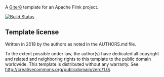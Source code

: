 A [Giter8][g8] template for an Apache Flink project.

[![Build Status](https://travis-ci.org/wegtam/apache-flink.g8.svg?branch=master)](https://travis-ci.org/wegtam/apache-flink.g8)

Template license
----------------
Written in 2018 by the authors as noted in the AUTHORS.md file.

To the extent possible under law, the author(s) have dedicated all copyright and related
and neighboring rights to this template to the public domain worldwide.
This template is distributed without any warranty. See <http://creativecommons.org/publicdomain/zero/1.0/>.

[g8]: http://www.foundweekends.org/giter8/

